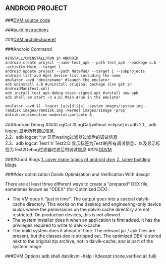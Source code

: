 ANDROID PROJECT
----

###[DVM source code](https://github.com/jysunhy/disl-android/blob/master/doc/src-reading/dalvik_source.md)


###[build instructions](https://github.com/jysunhy/disl-android/blob/master/doc/src-reading/build_android.md)

###[DVM architechure](https://github.com/jysunhy/disl-android/blob/master/doc/src-reading/android-arch.md)[ref](http://show.docjava.com/posterous/file/2012/12/10222640-The_Dalvik_Virtual_Machine.pdf)

###Android Command

	#INSTALL/UNINSTALL/RUN in ANDROID
    android create project --name test_apk --path test_apk --package a.b --activity Main --target 1
    android update project --path NotePad/ --target 1 --subprojects
    android list avd #get device list including the name
    emulator -avd "devicename" #launch the emulator
    adb uninstall a.b #uninstall original package (Can get in AndroidManifest.xml)
    adb install test_apk-debug-toast-signed.apk #install new apk
    adb shell am start -n a.b/.Main #run in the emulator

	emulator -avd $1 -logcat [w|v|d|i|e] -system images/system.img -ramdisk images/ramdisk.img -kernel images/zImage -prop dalvik.vm.execution-mode=int:portable &

###Android Debug
####LogCat
		#LogCat(without eclipse)
		in adb
			2.1、adb logcat 显示所有调试信息        
			2.2、adb logcat *:w 显示waring过滤器过滤后的调试信息        
			2.3、adb logcat Test1:V Test2:D 显示标签为Test1的所有调试信息，以及显示标签为Test2Debug过滤器过滤后的调试信息
####[DDVM](http://developer.android.com/tools/debugging/ddms.html)

####Good Blogs
[1. cover many topics of android dvm](http://blog.csdn.net/Luoshengyang/article/category/838604)
[2. some building blogs](http://blog.csdn.net/leonan/article/category/1335976)


####dex optimization
Dalvik Optimization and Verification With dexopt

There are at least three different ways to create a "prepared" DEX file, sometimes known as "ODEX" (for Optimized DEX):

* The VM does it "just in time". The output goes into a special dalvik-cache directory. This works on the desktop and engineering-only device builds where the permissions on the dalvik-cache directory are not restricted. On production devices, this is not allowed.
* The system installer does it when an application is first added. It has the privileges required to write to dalvik-cache.
* The build system does it ahead of time. The relevant jar / apk files are present, but the classes.dex is stripped out. The optimized DEX is stored next to the original zip archive, not in dalvik-cache, and is part of the system image.

###DVM Options
adb shell dalvikvm -help
-Xdexopt:{none,verified,all,full}

